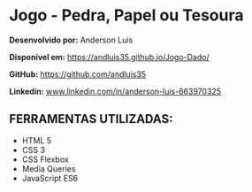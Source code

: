 # Jogo - Pedra, Papel ou Tesoura

**Desenvolvido por:** Anderson Luis

**Disponível em:** https://andluis35.github.io/Jogo-Dado/

**GitHub:** https://github.com/andluis35

**Linkedin:** www.linkedin.com/in/anderson-luis-663970325

## FERRAMENTAS UTILIZADAS:
* HTML 5
* CSS 3
* CSS Flexbox
* Media Queries
* JavaScript ES6
